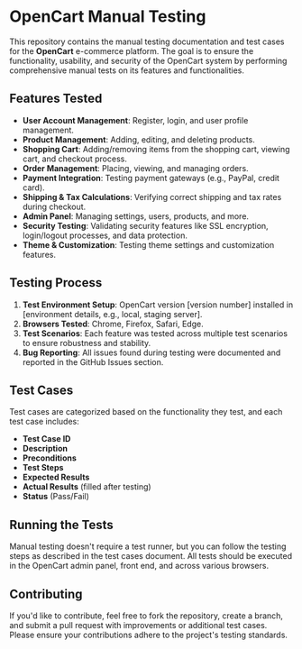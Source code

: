 # OpenCart Manual Testing

This repository contains the manual testing documentation and test cases for the **OpenCart** e-commerce platform. The goal is to ensure the functionality, usability, and security of the OpenCart system by performing comprehensive manual tests on its features and functionalities.

## Features Tested

- **User Account Management**: Register, login, and user profile management.
- **Product Management**: Adding, editing, and deleting products.
- **Shopping Cart**: Adding/removing items from the shopping cart, viewing cart, and checkout process.
- **Order Management**: Placing, viewing, and managing orders.
- **Payment Integration**: Testing payment gateways (e.g., PayPal, credit card).
- **Shipping & Tax Calculations**: Verifying correct shipping and tax rates during checkout.
- **Admin Panel**: Managing settings, users, products, and more.
- **Security Testing**: Validating security features like SSL encryption, login/logout processes, and data protection.
- **Theme & Customization**: Testing theme settings and customization features.

## Testing Process

1. **Test Environment Setup**: OpenCart version [version number] installed in [environment details, e.g., local, staging server].
2. **Browsers Tested**: Chrome, Firefox, Safari, Edge.
3. **Test Scenarios**: Each feature was tested across multiple test scenarios to ensure robustness and stability.
4. **Bug Reporting**: All issues found during testing were documented and reported in the GitHub Issues section.

## Test Cases

Test cases are categorized based on the functionality they test, and each test case includes:

- **Test Case ID**
- **Description**
- **Preconditions**
- **Test Steps**
- **Expected Results**
- **Actual Results** (filled after testing)
- **Status** (Pass/Fail)


## Running the Tests

Manual testing doesn't require a test runner, but you can follow the testing steps as described in the test cases document. All tests should be executed in the OpenCart admin panel, front end, and across various browsers.

## Contributing

If you'd like to contribute, feel free to fork the repository, create a branch, and submit a pull request with improvements or additional test cases. Please ensure your contributions adhere to the project's testing standards.

